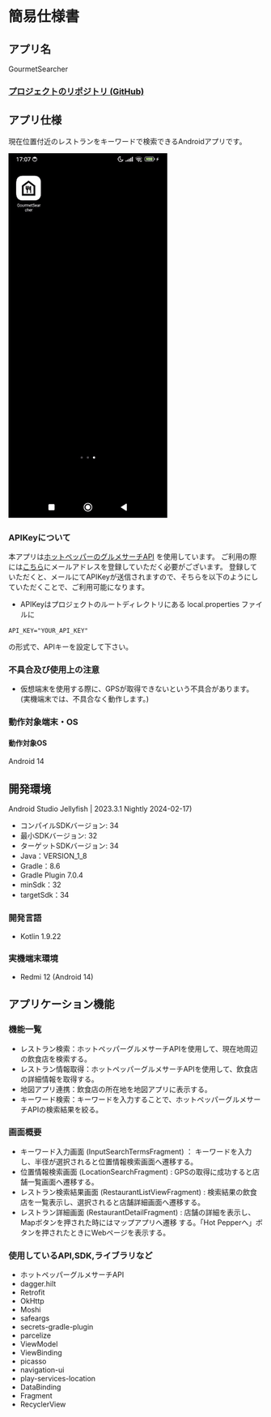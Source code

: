 # 簡易仕様書

## アプリ名

GourmetSearcher

### [プロジェクトのリポジトリ (GitHub)](https://github.com/0v0d/GourmetSearcher)

## アプリ仕様

現在位置付近のレストランをキーワードで検索できるAndroidアプリです。

<img src="docs/app.gif" width="314" alt="アプリのデモ動画">

### APIKeyについて

本アプリは[ホットペッパーのグルメサーチAPI](https://webservice.recruit.co.jp/doc/hotpepper/reference.html)
を使用しています。
ご利用の際には[こちら](https://webservice.recruit.co.jp/register/)にメールアドレスを登録していただく必要がございます。
登録していただくと、メールにてAPIKeyが送信されますので、そちらを以下のようにしていただくことで、ご利用可能になります。

- APIKeyはプロジェクトのルートディレクトリにある local.properties ファイルに

```properties
API_KEY="YOUR_API_KEY"
```

の形式で、APIキーを設定して下さい。

### 不具合及び使用上の注意

- 仮想端末を使用する際に、GPSが取得できないという不具合があります。</br>
  (実機端末では、不具合なく動作します。)

### 動作対象端末・OS

#### 動作対象OS

Android 14

## 開発環境

Android Studio Jellyfish | 2023.3.1 Nightly 2024-02-17)

- コンパイルSDKバージョン: 34
- 最小SDKバージョン: 32
- ターゲットSDKバージョン: 34
- Java：VERSION_1_8
- Gradle：8.6
- Gradle Plugin 7.0.4
- minSdk：32
- targetSdk：34

### 開発言語

- Kotlin 1.9.22

### 実機端末環境

- Redmi 12 (Android 14)

## アプリケーション機能

### 機能一覧

- レストラン検索：ホットペッパーグルメサーチAPIを使用して、現在地周辺の飲食店を検索する。
- レストラン情報取得：ホットペッパーグルメサーチAPIを使用して、飲食店の詳細情報を取得する。
- 地図アプリ連携：飲食店の所在地を地図アプリに表示する。
- キーワード検索：キーワードを入力することで、ホットペッパーグルメサーチAPIの検索結果を絞る。

### 画面概要

- キーワード入力画面 (InputSearchTermsFragment) ： キーワードを入力し、半径が選択されると位置情報検索画面へ遷移する。
- 位置情報検索画面 (LocationSearchFragment) : GPSの取得に成功すると店舗一覧画面へ遷移する。
- レストラン検索結果画面 (RestaurantListViewFragment) : 検索結果の飲食店を一覧表示し、選択されると店舗詳細画面へ遷移する。
- レストラン詳細画面 (RestaurantDetailFragment) : 店舗の詳細を表示し、Mapボタンを押された時にはマップアプリへ遷移
  する。「Hot Pepperへ」ボタンを押されたときにWebページを表示する。

### 使用しているAPI,SDK,ライブラリなど

- ホットペッパーグルメサーチAPI
- dagger.hilt
- Retrofit
- OkHttp
- Moshi
- safeargs
- secrets-gradle-plugin
- parcelize
- ViewModel
- ViewBinding
- picasso
- navigation-ui
- play-services-location
- DataBinding
- Fragment
- RecyclerView
